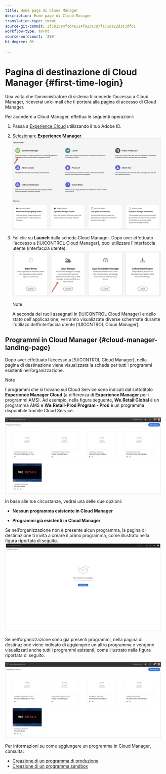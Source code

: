```yaml
---
title: Home page di Cloud Manager
description: Home page di Cloud Manager
translation-type: tm+mt
source-git-commit: 2f5b15a4fcd46114f923a387fa71da22d143dfc1
workflow-type: tm+mt
source-wordcount: '280'
ht-degree: 0%

---
```



# Pagina di destinazione di Cloud Manager {#first-time-login}

Una volta che l’amministratore di sistema ti concede l’accesso a Cloud Manager, riceverai un’e-mail che ti porterà alla pagina di accesso di Cloud Manager.

Per accedere a Cloud Manager, effettua le seguenti operazioni:

1. Passa a [Experience Cloud](https://experience.adobe.com/) utilizzando il tuo Adobe ID.
1. Selezionare **Experience Manager**.
   ![](assets/landing-page1.png)

1. Fai clic su **Launch** dalla scheda Cloud Manager.
Dopo aver effettuato l&#39;accesso a [!UICONTROL Cloud Manager], puoi utilizzare l&#39;interfaccia utente (interfaccia utente).
   ![](assets/landing-page2.png)

   >[!NOTE]
   >
   >A seconda dei ruoli assegnati in [!UICONTROL Cloud Manager] e dello stato dell&#39;applicazione, verranno visualizzate diverse schermate durante l&#39;utilizzo dell&#39;interfaccia utente [!UICONTROL Cloud Manager].

## Programmi in Cloud Manager {#cloud-manager-landing-page}

Dopo aver effettuato l’accesso a [!UICONTROL Cloud Manager], nella pagina di destinazione viene visualizzata la scheda per tutti i programmi esistenti nell’organizzazione.

>[!NOTE]
>I programmi che si trovano sul Cloud Service sono indicati dal sottotitolo **Experience Manager Cloud** (a differenza di **Experience Manager** per i programmi AMS).
>Ad esempio, nella figura seguente, **We.Retail Global** è un programma AMS e **We.Retail-Prod Program - Prod** è un programma disponibile tramite Cloud Service.

![](assets/first_timelogin1.png)

In base alle tue circostanze, vedrai una delle due opzioni:

* **Nessun programma esistente in Cloud Manager**

* **Programmi già esistenti in Cloud Manager**


Se nell’organizzazione non è presente alcun programma, la pagina di destinazione ti invita a creare il primo programma, come illustrato nella figura riportata di seguito.
![](assets/first_timelogin0.png)


Se nell’organizzazione sono già presenti programmi, nella pagina di destinazione viene indicato di aggiungere un altro programma e vengono visualizzati anche tutti i programmi esistenti, come illustrato nella figura riportata di seguito.

![](assets/first_timelogin1.png)


Per informazioni su come aggiungere un programma in Cloud Manager, consulta:

* [Creazione di un programma di produzione](/help/onboarding/getting-access-to-aem-in-cloud/creating-production-program.md)
* [Creazione di un programma sandbox](/help/onboarding/getting-access-to-aem-in-cloud/creating-sandbox-program.md)


